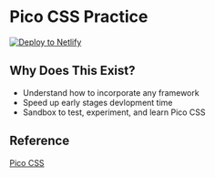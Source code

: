 # Pico CSS Practice

[![Deploy to Netlify](https://www.netlify.com/img/deploy/button.svg)](https://app.netlify.com/start/deploy?repository=https://github.com/ewuweblab/pratice-project)

## Why Does This Exist?
* Understand how to incorporate any framework
* Speed up early stages devlopment time
* Sandbox to test, experiment, and learn Pico CSS

## Reference
[Pico CSS](https://picocss.com/)